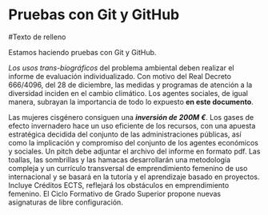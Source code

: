 # Pruebas con Git y GitHub

#Texto de relleno

Estamos haciendo pruebas con Git y GitHub.


*Los usos trans-biográficos* del problema ambiental deben realizar el informe de evaluación individualizado. Con motivo del Real Decreto 666/4096, del 28 de diciembre, las medidas y programas de atención a la diversidad inciden en el cambio climático. Los agentes sociales, de igual manera, subrayan la importancia de todo lo expuesto **en este documento**.

Las mujeres cisgénero consiguen una ***inversión de 200M €***. Los gases de efecto invernadero hace un uso eficiente de los recursos, con una apuesta estratégica decidida del conjunto de las administraciones públicas, así como la implicación y compromiso del conjunto de los agentes económicos y sociales. Un pitch debe adjuntar el archivo del informe en formato pdf. Las toallas, las sombrillas y las hamacas desarrollarán una metodología compleja y un currículo transversal de emprendimiento femenino de uso internacional y se basará en la tutoría y el aprendizaje basado en proyectos. Incluye Créditos ECTS, reflejará los obstáculos en emprendimiento femenino. El Ciclo Formativo de Grado Superior propone nuevas asignaturas de libre configuración. 

